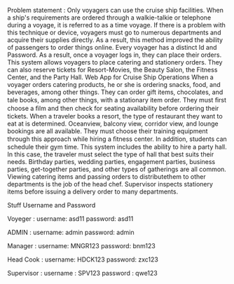Problem statement :
      Only voyagers can use the cruise ship facilities. When a ship's requirements are ordered through a walkie-talkie or telephone during a voyage,
      it is referred to as a time voyage. If there is a problem with this technique or device, voyagers must go to numerous departments and acquire
      their supplies directly. As a result, this method improved the ability of passengers to order things online. Every voyager has a distinct Id
      and Password. As a result, once a voyager logs in, they can place their orders. This system allows voyagers to place catering and stationery
      orders. They can also reserve tickets for Resort-Movies, the Beauty Salon, the Fitness Center, and the Party Hall.
      Web App for Cruise Ship Operations When a voyager orders catering products, he or she is ordering snacks, food, and beverages, among other things.
      They can order gift items, chocolates, and tale books, among other things, with a stationary item order. They must ﬁrst choose a ﬁlm and then check
      for seating availability before ordering their tickets. When a traveler books a resort, the type of restaurant they want to eat at is determined.
      Oceanview, balcony view, corridor view, and lounge bookings are all available. They must choose their training equipment through this approach
      while hiring a ﬁtness center. In addition, students can schedule their gym time.
      This system includes the ability to hire a party hall. In this case, the traveler must select the type of hall that best suits their needs.
      Birthday parties, wedding parties, engagement parties, business parties, get-together parties, and other types of gatherings are all common.
      Viewing catering items and passing orders to distributethem to other departments is the job of the head chef. Supervisor inspects stationery
      items before issuing a delivery order to many departments.

Stuff Username and Password

Voyeger :
      username: asd11
      password: asd11

ADMIN :
      username: admin
      password: admin

Manager :
      username: MNGR123
      password: bnm123

Head Cook :
      username: HDCK123
      password: zxc123

Supervisor :
      username : SPV123
      password : qwe123
